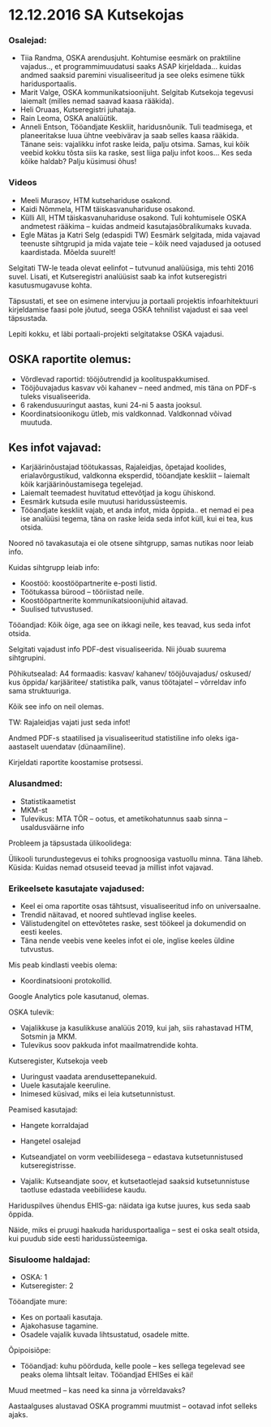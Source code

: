 # 12.12.2016 SA Kutsekojas

### Osalejad:

* Tiia Randma, OSKA arendusjuht. Kohtumise eesmärk on praktiline vajadus.., et programmimuudatusi saaks ASAP kirjeldada... kuidas andmed saaksid paremini visualiseeritud ja see oleks esimene tükk haridusportaalis.
* Marit Valge, OSKA kommunikatsioonijuht. Selgitab Kutsekoja tegevusi laiemalt (milles nemad saavad kaasa rääkida).
* Heli Oruaas, Kutseregistri juhataja.
* Rain Leoma, OSKA analüütik.
* Anneli Entson, Tööandjate Keskliit, haridusnõunik. Tuli teadmisega, et planeeritakse luua ühtne veebivärav ja saab selles kaasa rääkida. Tänane seis: vajalikku infot raske leida, palju otsima. Samas, kui kõik veebid kokku tõsta siis ka raske, sest liiga palju infot koos... Kes seda kõike haldab? Palju küsimusi õhus!

### Videos

* Meeli Murasov, HTM kutsehariduse osakond.
* Kaidi Nõmmela, HTM täiskasvanuhariduse osakond.
* Külli All, HTM täiskasvanuhariduse osakond. Tuli kohtumisele OSKA andmetest rääkima – kuidas andmeid kasutajasõbralikumaks kuvada.
* Egle Mätas ja Katri Selg (edaspidi TW) Eesmärk selgitada, mida vajavad teenuste sihtgrupid ja mida vajate teie – kõik need vajadused ja ootused  kaardistada. Mõelda suurelt!

Selgitati TW-le teada olevat eelinfot – tutvunud analüüsiga, mis tehti 2016 suvel. Lisati, et Kutseregistri analüüsist saab ka infot kutseregistri kasutusmugavuse kohta.

Täpsustati, et see on esimene intervjuu ja portaali projektis infoarhitektuuri kirjeldamise faasi pole jõutud, seega OSKA tehnilist vajadust ei saa veel täpsustada. 

Lepiti kokku, et läbi portaali-projekti selgitatakse OSKA vajadusi.

## OSKA raportite olemus:

* Võrdlevad raportid: tööjõutrendid ja koolituspakkumised.
* Tööjõuvajadus kasvav või kahanev – need andmed, mis täna on PDF-s tuleks visualiseerida.
* 6 rakendusuuringut aastas, kuni 24-ni 5 aasta jooksul.
* Koordinatsioonikogu ütleb, mis valdkonnad. Valdkonnad võivad muutuda.

## Kes infot vajavad:

* Karjäärinõustajad töötukassas, Rajaleidjas, õpetajad koolides, erialavõrgustikud, valdkonna eksperdid, tööandjate keskliit – laiemalt kõik karjäärinõustamisega tegelejad.
* Laiemalt teemadest huvitatud ettevõtjad ja kogu ühiskond.
* Eesmärk kutsuda esile muutusi haridussüsteemis.
* Tööandjate keskliit vajab, et anda infot, mida õppida.. et nemad ei pea ise analüüsi tegema, täna on raske leida seda infot küll, kui ei tea, kus otsida.

Noored nö tavakasutaja ei ole otsene sihtgrupp, samas nutikas noor leiab info.

Kuidas sihtgrupp leiab info:

* Koostöö: koostööpartnerite e-posti listid.
* Töötukassa bürood – tööriistad neile.
* Koostööpartnerite kommunikatsioonijuhid aitavad.
* Suulised tutvustused.

Tööandjad: Kõik õige, aga see on ikkagi neile, kes teavad, kus seda infot otsida.

Selgitati vajadust info PDF-dest visualiseerida. Nii jõuab suurema sihtgrupini.

Põhikutsealad: A4 formaadis: kasvav/ kahanev/ tööjõuvajadus/ oskused/ kus õppida/ karjääritee/ statistika palk, vanus töötajatel – võrreldav info sama struktuuriga.

Kõik see info on neil olemas.

TW: Rajaleidjas vajati just seda infot!

Andmed PDF-s staatilised ja visualiseeritud statistiline info oleks iga-aastaselt uuendatav (dünaamiline).

Kirjeldati raportite koostamise protsessi. 

### Alusandmed:

* Statistikaametist
* MKM-st
* Tulevikus: MTA TÖR – ootus, et ametikohatunnus saab sinna – usaldusväärne info

Probleem ja täpsustada ülikoolidega:

Ülikooli turundustegevus ei tohiks prognoosiga vastuollu minna. Täna läheb. Küsida: Kuidas nemad otsuseid teevad ja millist infot vajavad.

### Erikeelsete kasutajate vajadused:

* Keel ei oma raportite osas tähtsust, visualiseeritud info on universaalne.
* Trendid näitavad, et noored suhtlevad inglise keeles.
* Välistudengitel on ettevõtetes raske, sest töökeel ja dokumendid on eesti keeles.
* Täna nende veebis vene keeles infot ei ole, inglise keeles üldine tutvustus.

Mis peab kindlasti veebis olema:

* Koordinatsiooni protokollid.

Google Analytics pole kasutanud, olemas.

OSKA tulevik: 

* Vajalikkuse ja kasulikkuse analüüs 2019, kui jah, siis rahastavad HTM, Sotsmin ja MKM.
* Tulevikus soov pakkuda infot maailmatrendide kohta.

Kutseregister, Kutsekoja veeb

* Uuringust vaadata arendusettepanekuid.
* Uuele kasutajale keeruline.
* Inimesed küsivad, miks ei leia kutsetunnistust.

Peamised kasutajad:

* Hangete korraldajad
* Hangetel osalejad

* Kutseandjatel on vorm veebiliidesega – edastava kutsetunnistused kutseregistrisse.
* Vajalik: Kutseandjate soov, et kutsetaotlejad saaksid kutsetunnistuse taotluse edastada veebiliidese kaudu.

Hariduspilves ühendus EHIS-ga: näidata iga kutse juures, kus seda saab õppida.

Näide, miks ei pruugi haakuda haridusportaaliga – sest ei oska sealt otsida, kui puudub side eesti haridussüsteemiga.

### Sisuloome haldajad: 

* OSKA: 1
* Kutseregister: 2

Tööandjate mure:

* Kes on portaali kasutaja.
* Ajakohasuse tagamine.
* Osadele vajalik kuvada lihtsustatud, osadele mitte.

Õpipoisiõpe:

* Tööandjad: kuhu pöörduda, kelle poole – kes sellega tegelevad see peaks olema lihtsalt leitav. Tööandjad EHISes ei käi!

Muud meetmed – kas need ka sinna ja võrreldavaks?

Aastaalguses alustavad OSKA programmi muutmist – ootavad infot selleks ajaks.
